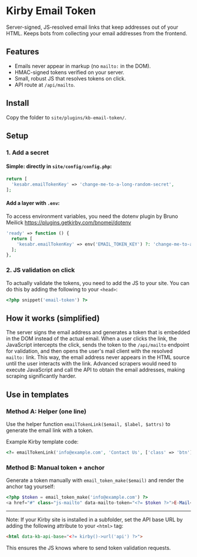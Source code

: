 # Kirby Email Token

Server-signed, JS-resolved email links that keep addresses out of your HTML.
Keeps bots from collecting your email addresses from the frontend.

## Features

- Emails never appear in markup (no `mailto:` in the DOM).
- HMAC-signed tokens verified on your server.
- Small, robust JS that resolves tokens on click.
- API route at `/api/mailto`.

## Install

Copy the folder to `site/plugins/kb-email-token/`.


## Setup

### 1. Add a secret

#### Simple: directly in `site/config/config.php`:

```php
return [
  'kesabr.emailTokenKey' => 'change-me-to-a-long-random-secret',
];
```

#### Add a layer with `.env`:
To access environment variables, you need the dotenv plugin by Bruno Meilick https://plugins.getkirby.com/bnomei/dotenv

```php
'ready' => function () {
  return [
    'kesabr.emailTokenKey' => env('EMAIL_TOKEN_KEY') ?: 'change-me-to-a-long-random-secret',
  ];
},
```

### 2. JS validation on click

To actually validate the tokens, you need to add the JS to your site. You can do this by adding the following to your `<head>`:

```php
<?php snippet('email-token') ?>
```

## How it works (simplified)

The server signs the email address and generates a token that is embedded in the DOM instead of the actual email. When a user clicks the link, the JavaScript intercepts the click, sends the token to the `/api/mailto` endpoint for validation, and then opens the user's mail client with the resolved `mailto:` link. This way, the email address never appears in the HTML source until the user interacts with the link. Advanced scrapers would need to execute JavaScript and call the API to obtain the email addresses, making scraping significantly harder.

## Use in templates

### Method A: Helper (one line)

Use the helper function `emailTokenLink($email, $label, $attrs)` to generate the email link with a token.


Example Kirby template code:

```php
<?= emailTokenLink('info@example.com', 'Contact Us', ['class' => 'btn']) ?>
```

### Method B: Manual token + anchor

Generate a token manually with `email_token_make($email)` and render the anchor tag yourself:

```php
<?php $token = email_token_make('info@example.com') ?>
<a href="#" class="js-mailto" data-mailto-token="<?= $token ?>">E-Mail</a>
```

---------
Note: If your Kirby site is installed in a subfolder, set the API base URL by adding the following attribute to your `<html>` tag:

```html
<html data-kb-api-base="<?= kirby()->url('api') ?>">
```

This ensures the JS knows where to send token validation requests.
